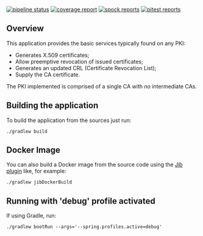 [![pipeline status](https://gitlab.com/ebo/simple-pki/badges/master/pipeline.svg)](https://gitlab.com/ebo/simple-pki/commits/master)
[![coverage report](https://gitlab.com/ebo/simple-pki/badges/master/coverage.svg)](https://ebo.gitlab.io/simple-pki/jacoco/)
[![spock reports](https://img.shields.io/badge/spock-reports-blue.svg)](https://ebo.gitlab.io/simple-pki/spock/)
[![pitest reports](https://img.shields.io/badge/pitest-reports-violet.svg)](https://ebo.gitlab.io/simple-pki/pitest/)

## Overview

This application provides the basic services typically found on any PKI:

- Generates X.509 certificates;
- Allow preemptive revocation of issued certificates;
- Generates an updated CRL (Certificate Revocation List);
- Supply the CA certificate.

The PKI implemented is comprised of a single CA with _no_ intermediate CAs.

## Building the application

To build the application from the sources just run:

```
./gradlew build
```

## Docker Image

You can also build a Docker image from the source code using the
[Jib plugin](https://github.com/GoogleContainerTools/jib/tree/master/jib-gradle-plugin#build-your-image) like, for example:

```
./gradlew jibDockerBuild
```

## Running with 'debug' profile activated

If using Gradle, run:

```
./gradlew bootRun --args='--spring.profiles.active=debug'
```

